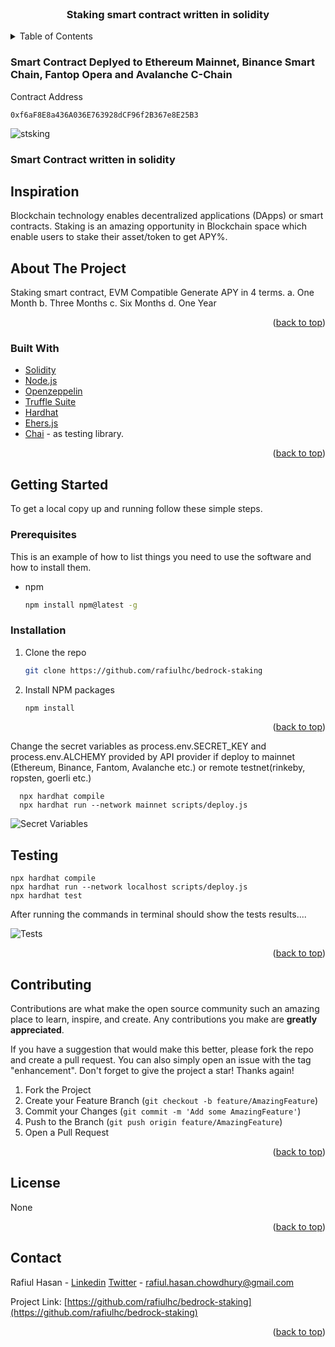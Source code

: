 <div id="top"></div>



<!-- PROJECT LOGO -->
<br />
<div align="center">
 

  <h3 align="center">Staking smart contract written in solidity</h3>


</div>



<!-- TABLE OF CONTENTS -->
<details>
  <summary>Table of Contents</summary>
  <ol>
    <li><a href="#inspiration">Inspiration</a></li>
    <li>
      <a href="#about-the-project">About The Project</a>
      <ul>
        <li><a href="#built-with">Built With</a></li>
      </ul>
    </li>
    <li>
      <a href="#getting-started">Getting Started</a>
      <ul>
        <li><a href="#prerequisites">Prerequisites</a></li>
        <li><a href="#installation">Installation</a></li>
      </ul>
    </li>
    <li><a href="#testing">Testing</a></li>
    <li><a href="#usage">Usage</a></li>
    <li><a href="#contributing">Contributing</a></li>
    <li><a href="#license">License</a></li>
    <li><a href="#contact">Contact</a></li>
  </ol>
</details>


### Smart Contract Deplyed to Ethereum Mainnet, Binance Smart Chain, Fantop Opera and Avalanche C-Chain
Contract Address 


    0xf6aF8E8a436A036E763928dCF96f2B367e8E25B3

      
     



![stsking](https://user-images.githubusercontent.com/68476971/180765484-16ca27a5-0dd8-4c1d-97d3-c7f6c5d5e605.png)


### Smart Contract written in solidity




<!-- ABOUT THE PROJECT -->
## Inspiration

Blockchain technology enables decentralized applications (DApps) or smart contracts. Staking is an amazing opportunity in Blockchain space which enable users to stake their asset/token to get APY%.


## About The Project

Staking smart contract, EVM Compatible
Generate APY in 4 terms.
  a. One Month
  b. Three Months
  c. Six Months
  d. One Year



<p align="right">(<a href="#top">back to top</a>)</p>



### Built With

* [Solidity](https://docs.soliditylang.org/en/v0.8.14/)
* [Node.js](https://nodejs.org/en/docs/)
* [Openzeppelin](https://www.openzeppelin.com/)
* [Truffle Suite](https://trufflesuite.com/)
* [Hardhat](https://hardhat.org/)
* [Ehers.js](https://docs.ethers.io/v5/)
* [Chai](https://www.npmjs.com/package/chai) - as testing library.



<p align="right">(<a href="#top">back to top</a>)</p>



<!-- GETTING STARTED -->
## Getting Started

To get a local copy up and running follow these simple steps.

### Prerequisites

This is an example of how to list things you need to use the software and how to install them.
* npm
  ```sh
  npm install npm@latest -g
  ```

### Installation



1. Clone the repo
   ```sh
   git clone https://github.com/rafiulhc/bedrock-staking
   ```
2. Install NPM packages
   ```sh
   npm install
   ```
<p align="right">(<a href="#top">back to top</a>)</p>

Change the secret variables as process.env.SECRET_KEY and process.env.ALCHEMY provided by API provider if deploy to mainnet (Ethereum, Binance, Fantom, Avalanche etc.) or remote testnet(rinkeby, ropsten, goerli etc.)

```npm install
  npx hardhat compile
  npx hardhat run --network mainnet scripts/deploy.js
  ```

![Secret Variables](https://user-images.githubusercontent.com/68476971/169951589-da24b489-0cb6-44f8-a1fb-f9f02afca154.png)


<!--Testing-->
## Testing 

  ```npm install
  npx hardhat compile
  npx hardhat run --network localhost scripts/deploy.js
  npx hardhat test
  ```


After running the commands in terminal should show the tests results....


![Tests](https://user-images.githubusercontent.com/68476971/169960734-8bad34dc-93ca-40b8-843d-e8e48992d94a.png)


<p align="right">(<a href="#top">back to top</a>)</p>

<!-- CONTRIBUTING -->
## Contributing

Contributions are what make the open source community such an amazing place to learn, inspire, and create. Any contributions you make are **greatly appreciated**.

If you have a suggestion that would make this better, please fork the repo and create a pull request. You can also simply open an issue with the tag "enhancement".
Don't forget to give the project a star! Thanks again!

1. Fork the Project
2. Create your Feature Branch (`git checkout -b feature/AmazingFeature`)
3. Commit your Changes (`git commit -m 'Add some AmazingFeature'`)
4. Push to the Branch (`git push origin feature/AmazingFeature`)
5. Open a Pull Request

<p align="right">(<a href="#top">back to top</a>)</p>



<!-- LICENSE -->
## License

None

<p align="right">(<a href="#top">back to top</a>)</p>



<!-- CONTACT -->
## Contact

Rafiul Hasan - [Linkedin](https://www.linkedin.com/in/hrafiul/)
               [Twitter](https://twitter.com/r_hasan_c)
               - rafiul.hasan.chowdhury@gmail.com

Project Link: [https://github.com/rafiulhc/bedrock-staking](https://github.com/rafiulhc/bedrock-staking)

<p align="right">(<a href="#top">back to top</a>)</p>








